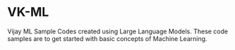 # VK-ML
Vijay ML Sample Codes created using Large Language Models. 
These code samples are to get started with basic concepts of Machine Learning.
